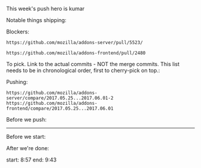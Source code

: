This week's push hero is kumar

Notable things shipping:


Blockers:

    https://github.com/mozilla/addons-server/pull/5523/

    https://github.com/mozilla/addons-frontend/pull/2480



To pick.  Link to the actual commits - NOT the merge commits.  This list needs
to be in chronological order, first to cherry-pick on top.:


Pushing:

    https://github.com/mozilla/addons-server/compare/2017.05.25...2017.06.01-2
    https://github.com/mozilla/addons-frontend/compare/2017.05.25...2017.06.01


Before we push:

-------------------------------------------------------------------------------
Before we start:


After we're done:


start: 8:57
end:  9:43


